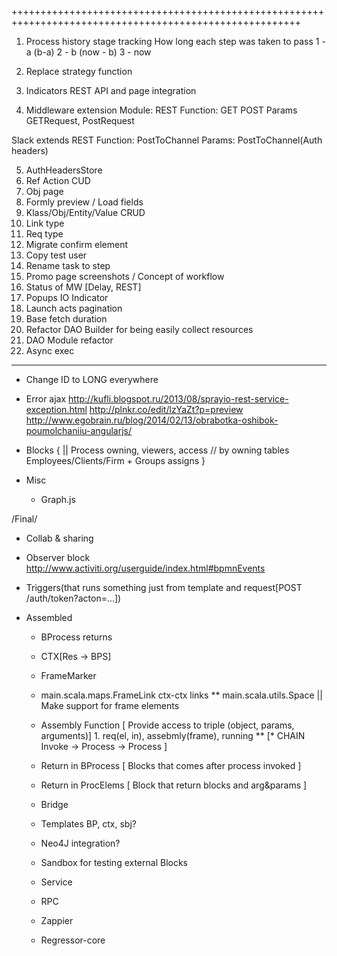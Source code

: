 ++++++++++++++++++++++++++++++++++++++++++++++++++++++++++++++++++++++++++++++++++++++++++++++++++++++++
1. Process history stage tracking
How long each step was taken to pass
1 - a (b-a)
2 - b (now - b)
3 - now


2. Replace strategy function

3. Indicators REST API and page integration

4. Middleware extension 
Module: REST 
Function: GET POST
Params GETRequest, PostRequest

Slack extends REST
Function: PostToChannel
Params: PostToChannel(Auth headers)

5. AuthHeadersStore
6. Ref Action CUD
7. Obj page 
8. Formly preview / Load fields
9. Klass/Obj/Entity/Value CRUD
10. Link type
11. Req type
12. Migrate confirm element
13. Copy test user
14. Rename task to step
15. Promo page screenshots / Concept of workflow
16. Status of MW [Delay, REST]
17. Popups IO Indicator
18. Launch acts pagination 
19. Base fetch duration
20. Refactor DAO Builder for being easily collect resources
21. DAO Module refactor
22. Async exec
---------------------------------------------------------------------------------------------------------
















* Change ID to LONG everywhere
* Error ajax
http://kufli.blogspot.ru/2013/08/sprayio-rest-service-exception.html
http://plnkr.co/edit/lzYaZt?p=preview
http://www.egobrain.ru/blog/2014/02/13/obrabotka-oshibok-poumolchaniiu-angularjs/



* Blocks {
  || Process owning, viewers, access // by owning tables Employees/Clients/Firm + Groups assigns
  }




* Misc
  * Graph.js


/Final/
  * Collab & sharing
  * Observer block http://www.activiti.org/userguide/index.html#bpmnEvents
  * Triggers(that runs something just from template and request[POST /auth/token?acton=...])

* Assembled
  * BProcess returns
  * CTX[Res -> BPS]
  * FrameMarker
  * main.scala.maps.FrameLink ctx-ctx links
  ** main.scala.utils.Space || Make support for frame elements
  * Assembly Function [ Provide access to triple (object, params, arguments)] 1. req(el, in), assebmly(frame), running
  ** [* CHAIN Invoke -> Process -> Process ]
  * Return in BProcess  [ Blocks that comes after process invoked ]
  * Return in ProcElems [ Block that return blocks and arg&params ]

  * Bridge
  * Templates BP, ctx, sbj?
  * Neo4J integration?
  * Sandbox for testing external Blocks
  * Service
  * RPC
  * Zappier
  * Regressor-core
